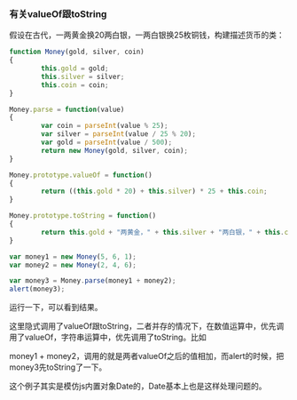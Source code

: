 ### 有关valueOf跟toString

假设在古代，一两黄金换20两白银，一两白银换25枚铜钱，构建描述货币的类：

```javascript
function Money(gold, silver, coin)
{
        this.gold = gold;
        this.silver = silver;
        this.coin = coin;
}

Money.parse = function(value)
{
        var coin = parseInt(value % 25);
        var silver = parseInt(value / 25 % 20);
        var gold = parseInt(value / 500);
        return new Money(gold, silver, coin);
}

Money.prototype.valueOf = function()
{
        return ((this.gold * 20) + this.silver) * 25 + this.coin;
}

Money.prototype.toString = function()
{
        return this.gold + "两黄金，" + this.silver + "两白银，" + this.coin + "文钱";
}

var money1 = new Money(5, 6, 1);
var money2 = new Money(2, 4, 6);

var money3 = Money.parse(money1 + money2);
alert(money3);
```

运行一下，可以看到结果。

这里隐式调用了valueOf跟toString，二者并存的情况下，在数值运算中，优先调用了valueOf，字符串运算中，优先调用了toString。比如

money1 + money2，调用的就是两者valueOf之后的值相加，而alert的时候，把money3先toString了一下。

这个例子其实是模仿js内置对象Date的，Date基本上也是这样处理问题的。